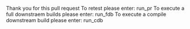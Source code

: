Thank you for this pull request
To retest please enter: run_pr
To execute a full downstraem builds please enter: run_fdb
To execute a compile downstream build please enter: run_cdb
